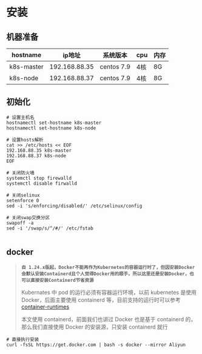 # 安装





## 机器准备

| hostname   | ip地址        | 系统版本   | cpu  | 内存 |
| ---------- | ------------- | ---------- | ---- | ---- |
| k8s-master | 192.168.88.35 | centos 7.9 | 4核  | 8G   |
| k8s-node   | 192.168.88.37 | centos 7.9 | 4核  | 8G   |



## 初始化



```shell
# 设置主机名
hostnamectl set-hostname k8s-master
hostnamectl set-hostname k8s-node

# 设置hosts解析
cat >> /etc/hosts << EOF
192.168.88.35 k8s-master
192.168.88.37 k8s-node
EOF

# 关闭防火墙
systemctl stop firewalld
systemctl disable firwalld

# 关闭selinux
setenforce 0 
sed -i 's/enforcing/disabled/' /etc/selinux/config

# 关闭swap交换分区
swapoff -a
sed -i '/swap/s/^/#/' /etc/fstab


```





## docker

> **`自 1.24.x版起，Docker不能再作为Kubernetes的容器运行时了，但因安装Docker会默认安装Containerd且个人觉得Docker用的顺手，所以这里还是安装Docker，也可以直接安装Containerd节省资源`**
>
> Kubernates 中 pod 的运行必须有容器运行环境，以前 kubernetes 是使用 Docker，后面主要使用 containerd 等，目前支持的运行时可以参考 [container-runtimes](https://link.juejin.cn/?target=https%3A%2F%2Fkubernetes.io%2Fdocs%2Fsetup%2Fproduction-environment%2Fcontainer-runtimes%2F)
>
> 本文使用 containerd，前面我们也讲过 Docker 也是基于 containerd 的，那么我们直接使用 Docker 的安装源，只安装 containerd 就行



```shell
# 直接执行安装
curl -fsSL https://get.docker.com | bash -s docker --mirror Aliyun
```

